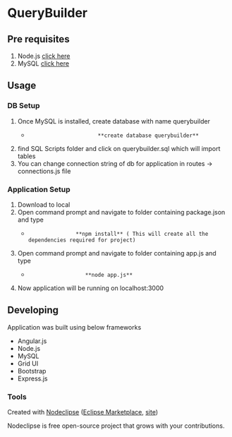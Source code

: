 

# QueryBuilder

## Pre requisites
1. Node.js [click here](https://nodejs.org/en/)
2. MySQL   [click here](http://www.mysql.com/downloads/)

## Usage

### DB Setup
1. Once MySQL is installed, create database with name querybuilder
   -                           **create database querybuilder**
2. find SQL Scripts folder and click on querybuilder.sql which will import tables
3. You can change connection string of db for application in routes -> connections.js file

### Application Setup
1. Download to local
2. Open command prompt and navigate to folder containing package.json and type 
    -                    **npm install** ( This will create all the dependencies required for project)
3. Open command prompt and navigate to folder containing app.js and type
   -                       **node app.js**     
4. Now application will be running on localhost:3000


## Developing

Application was built using below frameworks
- Angular.js 
- Node.js
- MySQL
- Grid UI
- Bootstrap
- Express.js

### Tools

Created with [Nodeclipse](https://github.com/Nodeclipse/nodeclipse-1)
 ([Eclipse Marketplace](http://marketplace.eclipse.org/content/nodeclipse), [site](http://www.nodeclipse.org))   

Nodeclipse is free open-source project that grows with your contributions.

